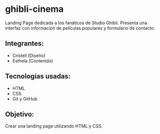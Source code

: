 # ghibli-cinema
Landing Page dedicada a los fanáticos de Studio Ghibli. Presenta una interfaz con información de películas populares y formulario de contacto.
## Integrantes:
- Cristell (Diseño)
- Esthela (Contenido)
## Tecnologías usadas:
- HTML
- CSS
- Git y GitHub
## Objetivo:
Crear una landing page utilizando HTML y CSS.
